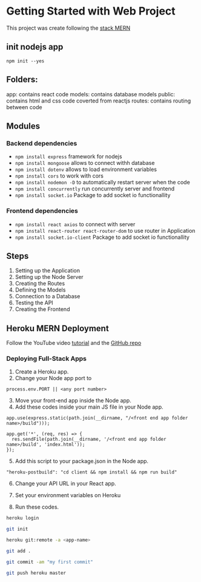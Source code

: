 # Getting Started with Web Project

This project was create following the [stack MERN](https://blog.devgenius.io/how-to-get-started-with-the-mern-stack-the-easy-way-b9758fe45956)

## init nodejs app

`npm init --yes`

## Folders:

app: contains react code
models: contains database models
public: contains html and css code coverted from reactjs
routes: contains routing between code

## Modules

### Backend dependencies

- `npm install express` framework for nodejs
- `npm install mongoose` allows to connect withh database
- `npm install dotenv` allows to load environment variables
- `npm install cors` to work with cors
- `npm install nodemon -D` to automatically restart server when the code
- `npm install concurrently` run concurrently server and frontend
- `npm install socket.io` Package to add socket io functionallity

### Frontend dependencies

- `npm install react axios` to connect with server
- `npm install react-router react-router-dom` to use router in Application
- `npm install socket.io-client` Package to add socket io functionallity

## Steps

1. Setting up the Application
2. Setting up the Node Server
3. Creating the Routes
4. Defining the Models
5. Connection to a Database
6. Testing the API
7. Creating the Frontend

## Heroku MERN Deployment

Follow the YouTube video [tutorial](https://www.youtube.com/watch?v=5dQC2JUd27g) and the [GitHub repo](https://github.com/safak/youtube/tree/free-deployment)

### Deploying Full-Stack Apps

1. Create a Heroku app.
2. Change your Node app port to

```
process.env.PORT || <any port number>
```

3. Move your front-end app inside the Node app.
4. Add these codes inside your main JS file in your Node app.

```
app.use(express.static(path.join(__dirname, "/<front end app folder name>/build")));

app.get('*', (req, res) => {
  res.sendFile(path.join(__dirname, '/<front end app folder name>/build', 'index.html'));
});
```

5. Add this script to your package.json in the Node app.

```
"heroku-postbuild": "cd client && npm install && npm run build"
```

6. Change your API URL in your React app.

7. Set your environment variables on Heroku

8. Run these codes.

```bash
heroku login
```

```bash
git init
```

```bash
heroku git:remote -a <app-name>
```

```bash
git add .
```

```bash
git commit -am "my first commit"
```

```bash
git push heroku master
```
